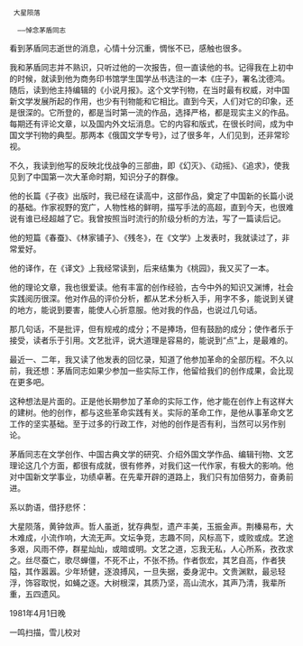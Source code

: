      大星陨落 

      ——悼念茅盾同志 

  看到茅盾同志逝世的消息，心情十分沉重，惆怅不已，感触也很多。 

  我和茅盾同志并不熟识，只听过他的一次报告，但一直读他的书。记得我在上初中的时候，就读到他为商务印书馆学生国学丛书选注的一本《庄子》，署名沈德鸿。随后，读到他主持编辑的《小说月报》。这个文学刊物，在当时最有权威，对中国新文学发展所起的作用，也少有刊物能和它相比。直到今天，人们对它的印象，还是很深的。它所登的，都是当时第一流的作品，选择严格，都是现实主义的作品。每期还有评论文章，以及国内外文坛消息。它的内容和版式，在很长时间，成为中国文学刊物的典型。那两本《俄国文学专号》，过了很多年，人们见到，还非常珍视。 

  不久，我读到他写的反映北伐战争的三部曲，即《幻灭》、《动摇》、《追求》，使我见到了中国第一次大革命时期，知识分子的群像。 

  他的长篇《子夜》出版时，我已经在读高中，这部作品，奠定了中国新的长篇小说的基础。作家视野的宽广，人物性格的鲜明，描写手法的高超，直到今天，也很难说有谁已经超越了它。我曾按照当时流行的阶级分析的方法，写了一篇读后记。 

  他的短篇《春蚕》、《林家铺子》、《残冬》，在《文学》上发表时，我就读过了，非常爱好。 

  他的译作，在《译文》上我经常读到，后来结集为《桃园》，我又买了一本。 

  他的理论文章，我也很爱读。他有丰富的创作经验，古今中外的知识又渊博，社会实践阅历很深。他对作品的评价分析，都从艺术分析入手，用字不多，能说到关键的地方，能说到要害，能使人心折意服。他对我的作品，也说过几句话。 

  那几句话，不是批评，但有规戒的成分；不是捧场，但有鼓励的成分；使作者乐于接受，读者乐于引用。文艺批评，说大道理是容易的，能说到“点”上，是最难的。 

  最近一、二年，我又读了他发表的回忆录，知道了他参加革命的全部历程。不久以前，我还想：茅盾同志如果少参加一些实际工作，他留给我们的创作成果，会比现在更多吧。 

  这种想法是片面的。正是他长期参加了革命的实际工作，他才能在创作上有这样大的建树。他的创作，都与这些革命实践有关。实际的革命工作，是他从事革命文艺工作的坚实基础。至于过多的行政工作，对他的创作是否有利，当然可以另作别论。 

  茅盾同志在文学创作、中国古典文学的研究、介绍外国文学作品、编辑刊物、文艺理论这几个方面，都很有成就，很有修养，对我们这一代作家，有极大的影响。他对中国新文学事业，功绩卓著。在先辈开辟的道路上，我们只有加倍努力，奋勇前进。 

  系以韵语，借抒悲怀： 

  大星陨落，黄钟敛声。哲人虽逝，犹存典型，遗产丰美，玉振金声。荆榛易布，大木难成，小流作响，大流无声。文坛争竞，志趣不同，风标高下，或败或成。艺途多艰，风雨不停，群星灿灿，或暗或明。文艺之道，忘我无私，人心所系，孜孜求之。丝尽蚕亡，歌尽蝉僵，不死不止，不张不扬。作者恢宏，其艺自高，作者狭隘，其作嚣嚣。少年矫健，逐浪搏风，一旦失据，委身泥中。文贵渊默，最忌轻浮，饰容取悦，如蝇之逐。大树根深，其质乃坚，高山流水，其声乃清，我辈所重，五四遗风。 

  1981年4月1日晚 

  一鸣扫描，雪儿校对 


